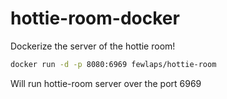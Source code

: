 # hottie-room-docker
Dockerize the server of the hottie room!

```bash
docker run -d -p 8080:6969 fewlaps/hottie-room
```

Will run hottie-room server over the port 6969
